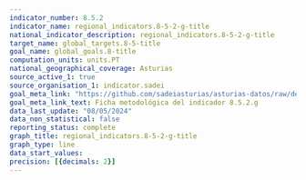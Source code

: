 ```yaml
---
indicator_number: 8.5.2
indicator_name: regional_indicators.8-5-2-g-title
national_indicator_description: regional_indicators.8-5-2-g-title
target_name: global_targets.8-5-title
goal_name: global_goals.8-title
computation_units: units.PT
national_geographical_coverage: Asturias
source_active_1: true
source_organisation_1: indicator.sadei
goal_meta_link: "https://github.com/sadeiasturias/asturias-datos/raw/develop/descargas/metodologia/8.5.2.g.pdf"
goal_meta_link_text: Ficha metodológica del indicador 8.5.2.g
data_last_update: "08/05/2024"
data_non_statistical: false
reporting_status: complete
graph_title: regional_indicators.8-5-2-g-title
graph_type: line
data_start_values:  
precision: [{decimals: 2}]
---
```


